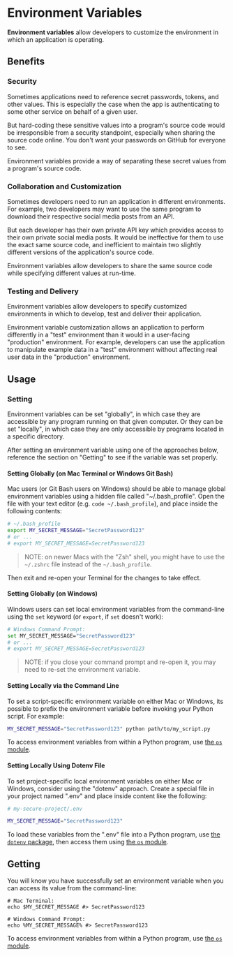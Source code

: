 # Environment Variables

**Environment variables** allow developers to customize the environment in which an application is operating.

## Benefits

### Security

Sometimes applications need to reference secret passwords, tokens, and other values. This is especially the case when the app is authenticating to some other service on behalf of a given user.

But hard-coding these sensitive values into a program's source code would be irresponsible from a security standpoint, especially when sharing the source code online. You don't want your passwords on GitHub for everyone to see.

Environment variables provide a way of separating these secret values from a program's source code.

### Collaboration and Customization

Sometimes developers need to run an application in different environments. For example, two developers may want to use the same program to download their respective social media posts from an API.

But each developer has their own private API key which provides access to their own private social media posts. It would be ineffective for them to use the exact same source code, and inefficient to maintain two slightly different versions of the application's source code.

Environment variables allow developers to share the same source code while specifying different values at run-time.

### Testing and Delivery

Environment variables allow developers to specify customized environments in which to develop, test and deliver their application.

Environment variable customization allows an application to perform differently in a "test" environment than it would in a user-facing "production" environment. For example, developers can use the application to manipulate example data in a "test" environment without affecting real user data in the "production" environment.

## Usage

### Setting

Environment variables can be set "globally", in which case they are accessible by any program running on that given computer. Or they can be set "locally", in which case they are only accessible by programs located in a specific directory.

After setting an environment variable using one of the approaches below, reference the section on "Getting" to see if the variable was set properly.

#### Setting Globally (on Mac Terminal or Windows Git Bash)

Mac users (or Git Bash users on Windows) should be able to manage global environment variables using a hidden file called
"~/.bash_profile". Open the file with your text editor (e.g. `code ~/.bash_profile`), and place inside the following contents:

```sh
# ~/.bash_profile
export MY_SECRET_MESSAGE="SecretPassword123"
# or ...
# export MY_SECRET_MESSAGE=SecretPassword123
```

> NOTE: on newer Macs with the "Zsh" shell, you might have to use the `~/.zshrc` file instead of the `~/.bash_profile`.

Then exit and re-open your Terminal for the changes to take effect.

#### Setting Globally (on Windows)

Windows users can set local environment variables from the command-line using the `set` keyword (or `export`, if `set` doesn't work):

```sh
# Windows Command Prompt:
set MY_SECRET_MESSAGE="SecretPassword123"
# or ...
# export MY_SECRET_MESSAGE=SecretPassword123
```

> NOTE: if you close your command prompt and re-open it, you may need to re-set the environment variable.


#### Setting Locally via the Command Line

To set a script-specific environment variable on either Mac or Windows, its possible to prefix the environment variable before invoking your Python script. For example:

```sh
MY_SECRET_MESSAGE="SecretPassword123" python path/to/my_script.py
```

To access environment variables from within a Python program, use [the `os` module](/notes/python/modules/os.md#environment-variables).

#### Setting Locally Using Dotenv File

To set project-specific local environment variables on either Mac or Windows, consider using the "dotenv" approach. Create a special file in your project named ".env" and place inside content like the following:

```sh
# my-secure-project/.env

MY_SECRET_MESSAGE="SecretPassword123"
```

To load these variables from the ".env" file into a Python program, use [the `dotenv` package](/notes/python/packages/dotenv.md), then access them using [the `os` module](/notes/python/modules/os.md#environment-variables).


















## Getting

You will know you have successfully set an environment variable when you can access its value from the command-line:

```shell
# Mac Terminal:
echo $MY_SECRET_MESSAGE #> SecretPassword123

# Windows Command Prompt:
echo %MY_SECRET_MESSAGE% #> SecretPassword123
```

To access environment variables from within a Python program, use [the `os` module](/notes/python/modules/os.md#environment-variables).
